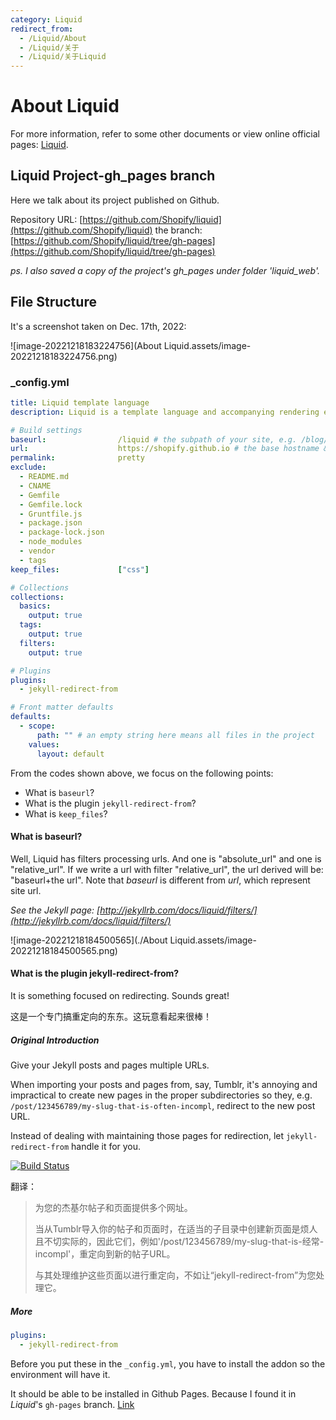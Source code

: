 ```yaml
---
category: Liquid
redirect_from:
  - /Liquid/About
  - /Liquid/关于
  - /Liquid/关于Liquid
---
```




# About Liquid

For more information, refer to some other documents or view online official pages: [Liquid](https://shopify.github.io/liquid/).

## Liquid Project-gh_pages branch

Here we talk about its project published on Github.

Repository URL: [https://github.com/Shopify/liquid](https://github.com/Shopify/liquid)
the branch: [https://github.com/Shopify/liquid/tree/gh-pages](https://github.com/Shopify/liquid/tree/gh-pages)

*ps. I also saved a copy of the project's gh_pages under folder 'liquid_web'.*

## File Structure

It's a screenshot taken on Dec. 17th, 2022:

![image-20221218183224756](About Liquid.assets/image-20221218183224756.png)

### _config.yml

``` yaml
title: Liquid template language
description: Liquid is a template language and accompanying rendering engine. It is built for security, so is perfect for rendering custom templates from your users.

# Build settings
baseurl:                /liquid # the subpath of your site, e.g. /blog/
url:                    https://shopify.github.io # the base hostname & protocol for your site
permalink:              pretty
exclude:
  - README.md
  - CNAME
  - Gemfile
  - Gemfile.lock
  - Gruntfile.js
  - package.json
  - package-lock.json
  - node_modules
  - vendor
  - tags
keep_files:             ["css"]

# Collections
collections:
  basics:
    output: true
  tags:
    output: true
  filters:
    output: true

# Plugins
plugins:
  - jekyll-redirect-from

# Front matter defaults
defaults:
  - scope:
      path: "" # an empty string here means all files in the project
    values:
      layout: default

```

From the codes shown above, we focus on the following points:

- What is `baseurl`?
- What is the plugin `jekyll-redirect-from`?
- What is `keep_files`?

#### What is baseurl?

Well, Liquid has filters processing urls. And one is "absolute_url" and one is "relative_url". If we write a url with filter "relative_url", the url derived will be: "baseurl+the url". Note that *baseurl* is different from *url*, which represent site url. 

*See the Jekyll page: [http://jekyllrb.com/docs/liquid/filters/](http://jekyllrb.com/docs/liquid/filters/)*

![image-20221218184500565](./About Liquid.assets/image-20221218184500565.png)

#### What is the plugin jekyll-redirect-from?

It is something focused on redirecting. Sounds great!

这是一个专门搞重定向的东东。这玩意看起来很棒！

##### Original Introduction

Give your Jekyll posts and pages multiple URLs.

When importing your posts and pages from, say, Tumblr, it's annoying and impractical to create new pages in the proper subdirectories so they, e.g. `/post/123456789/my-slug-that-is-often-incompl`, redirect to the new post URL.

Instead of dealing with maintaining those pages for redirection, let `jekyll-redirect-from` handle it for you.

[![Build Status](https://github.com/jekyll/jekyll-redirect-from/actions/workflows/ci.yml/badge.svg?branch=master)](https://github.com/jekyll/jekyll-redirect-from/actions/workflows/ci.yml)

翻译：

> 为您的杰基尔帖子和页面提供多个网址。
>
> 当从Tumblr导入你的帖子和页面时，在适当的子目录中创建新页面是烦人且不切实际的，因此它们，例如'/post/123456789/my-slug-that-is-经常-incompl'，重定向到新的帖子URL。
>
> 与其处理维护这些页面以进行重定向，不如让“jekyll-redirect-from”为您处理它。

##### More

```yaml
plugins:
  - jekyll-redirect-from
```

Before you put these in the `_config.yml`, you have to install the addon so the environment will have it.

It should be able to be installed in Github Pages. Because I found it in *Liquid*'s `gh-pages` branch. [Link](https://github.com/Shopify/liquid/tree/gh-pages)

